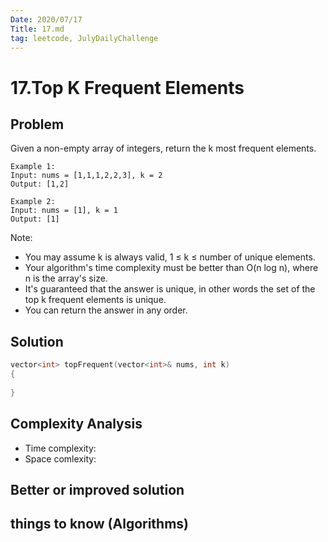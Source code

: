 ```yaml
---
Date: 2020/07/17
Title: 17.md
tag: leetcode, JulyDailyChallenge
---
```

# 17.Top K Frequent Elements

## Problem
Given a non-empty array of integers, return the k most frequent elements.
```
Example 1:
Input: nums = [1,1,1,2,2,3], k = 2
Output: [1,2]

Example 2:
Input: nums = [1], k = 1
Output: [1]
```
Note:
- You may assume k is always valid, 1 ≤ k ≤ number of unique elements.
- Your algorithm's time complexity must be better than O(n log n), where n is the array's size.
- It's guaranteed that the answer is unique, in other words the set of the top k frequent elements is unique.
- You can return the answer in any order.

## Solution
```cpp
vector<int> topFrequent(vector<int>& nums, int k)
{
    
}
```
## Complexity Analysis
- Time complexity:
- Space comlexity:
## Better or improved solution

## things to know (Algorithms)